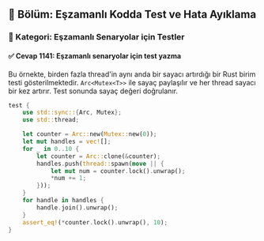 ## 📘 Bölüm: Eşzamanlı Kodda Test ve Hata Ayıklama  
### 🔹 Kategori: Eşzamanlı Senaryolar için Testler  
#### ✅ Cevap 1141: Eşzamanlı senaryolar için test yazma

Bu örnekte, birden fazla thread'in aynı anda bir sayacı artırdığı bir Rust birim testi gösterilmektedir. `Arc<Mutex<T>>` ile sayaç paylaşılır ve her thread sayacı bir kez artırır. Test sonunda sayaç değeri doğrulanır.

```rust
test {
    use std::sync::{Arc, Mutex};
    use std::thread;

    let counter = Arc::new(Mutex::new(0));
    let mut handles = vec![];
    for _ in 0..10 {
        let counter = Arc::clone(&counter);
        handles.push(thread::spawn(move || {
            let mut num = counter.lock().unwrap();
            *num += 1;
        }));
    }
    for handle in handles {
        handle.join().unwrap();
    }
    assert_eq!(*counter.lock().unwrap(), 10);
}
```
